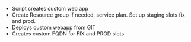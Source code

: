 
- Script creates custom web app
- Create Resource group if needed, service plan. Set up staging slots fix and prod.
- Deploys custom webapp from GIT
- Creates custom FQDN for FIX and PROD slots